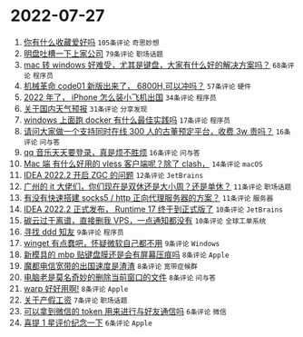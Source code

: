 # 2022-07-27

1. [你有什么收藏爱好吗](https://www.v2ex.com/t/868942) `105条评论` `奇思妙想`
1. [明盘吐槽一下上家公司](https://www.v2ex.com/t/868943) `79条评论` `职场话题`
1. [mac 转 windows 好难受，尤其是键盘，大家有什么好的解决方案吗？](https://www.v2ex.com/t/868956) `68条评论` `程序员`
1. [机械革命 code01 新版出来了， 6800H,可以冲吗？](https://www.v2ex.com/t/868936) `57条评论` `硬件`
1. [2022 年了， iPhone 怎么装小飞机出国](https://www.v2ex.com/t/868975) `34条评论` `程序员`
1. [关于国内天气预报](https://www.v2ex.com/t/868944) `31条评论` `分享发现`
1. [windows 上面跑 docker 有什么最佳实践吗](https://www.v2ex.com/t/868950) `17条评论` `程序员`
1. [请问大家做一个支持同时在线 300 人的古董预定平台，收费 3w 贵吗？](https://www.v2ex.com/t/868987) `16条评论` `问与答`
1. [qq 音乐天天要登录，真是烦不胜烦](https://www.v2ex.com/t/868940) `16条评论` `问与答`
1. [Mac 端 有什么好用的 vless 客户端呢？除了 clash，](https://www.v2ex.com/t/868960) `14条评论` `macOS`
1. [IDEA 2022.2 开启 ZGC 的问题](https://www.v2ex.com/t/868984) `12条评论` `JetBrains`
1. [广州的 it 大佬们，你们现在是双休还是大小周？还是单休？](https://www.v2ex.com/t/868998) `11条评论` `职场话题`
1. [有没有快速搭建 socks5 / http 正向代理服务器的方案？](https://www.v2ex.com/t/868976) `11条评论` `服务器`
1. [IDEA 2022.2 正式发布， Runtime 17 终于到正式版了](https://www.v2ex.com/t/868983) `10条评论` `JetBrains`
1. [碳云过于离谱，直接删我 VPS，一点通知都没有](https://www.v2ex.com/t/868931) `10条评论` `全球工单系统`
1. [寻找 ddd 知友](https://www.v2ex.com/t/868963) `9条评论` `程序员`
1. [winget 有点蠢吧，怀疑微软自己都不用](https://www.v2ex.com/t/868959) `9条评论` `Windows`
1. [新模具的 mbp 贴键盘膜还是会有屏幕压痕吗](https://www.v2ex.com/t/869005) `8条评论` `Apple`
1. [魔都电信宽带的出国速度是渣渣](https://www.v2ex.com/t/868966) `8条评论` `宽带症候群`
1. [电脑老是莫名奇妙的删除当前窗口的文件](https://www.v2ex.com/t/868954) `8条评论` `问与答`
1. [warp 好好用啊!](https://www.v2ex.com/t/868945) `8条评论` `Apple`
1. [关于产假工资](https://www.v2ex.com/t/868990) `7条评论` `职场话题`
1. [可以拿到微信的 token 用来进行与好友通信吗](https://www.v2ex.com/t/869000) `6条评论` `微信`
1. [喜提 1 星评价纪念一下](https://www.v2ex.com/t/868957) `6条评论` `Apple`
